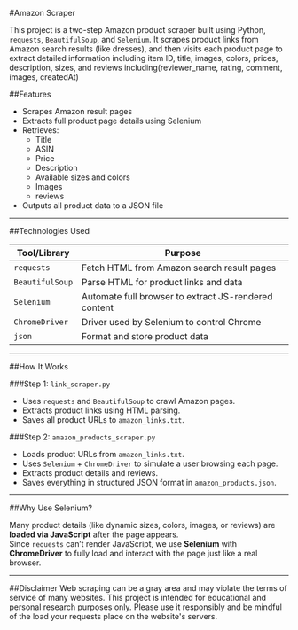 #Amazon Scraper

This project is a two-step Amazon product scraper built using Python, `requests`, `BeautifulSoup`, and `Selenium`. It scrapes product links from Amazon search results (like dresses), and then visits each product page to extract detailed information including item ID, title, images, colors, prices, description, sizes, and reviews including(reviewer_name, rating, comment, images, createdAt)



##Features

- Scrapes Amazon result pages
- Extracts full product page details using Selenium
- Retrieves:
  - Title
  - ASIN
  - Price
  - Description
  - Available sizes and colors
  - Images
  - reviews
- Outputs all product data to a JSON file

---

##Technologies Used

| Tool/Library        | Purpose                                       |
|---------------------|-----------------------------------------------|
| `requests`          | Fetch HTML from Amazon search result pages   |
| `BeautifulSoup`     | Parse HTML for product links and data         |
| `Selenium`          | Automate full browser to extract JS-rendered content |
| `ChromeDriver`      | Driver used by Selenium to control Chrome     |
| `json`              | Format and store product data                 |

---

##How It Works

###Step 1: `link_scraper.py`

- Uses `requests` and `BeautifulSoup` to crawl Amazon pages.
- Extracts product links using HTML parsing.
- Saves all product URLs to `amazon_links.txt`.

###Step 2: `amazon_products_scraper.py`

- Loads product URLs from `amazon_links.txt`.
- Uses `Selenium` + `ChromeDriver` to simulate a user browsing each page.
- Extracts product details and reviews.
- Saves everything in structured JSON format in `amazon_products.json`.

---

##Why Use Selenium?

Many product details (like dynamic sizes, colors, images, or reviews) are **loaded via JavaScript** after the page appears.  
Since `requests` can’t render JavaScript, we use **Selenium** with **ChromeDriver** to fully load and interact with the page just like a real browser.

---

##Disclaimer
Web scraping can be a gray area and may violate the terms of service of many websites. This project is intended for educational and personal research purposes only. Please use it responsibly and be mindful of the load your requests place on the website's servers.

